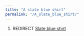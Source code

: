 ```yaml
---
title: "A slate blue shirt"
permalink: "/A_slate_blue_shirt/"
---
```


1.  REDIRECT [Slate blue shirt](Slate_blue_shirt "wikilink")